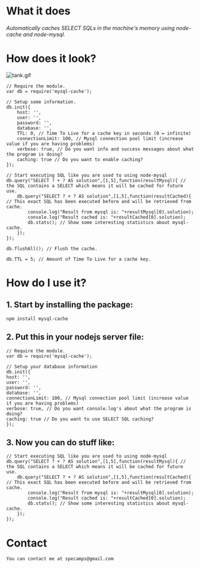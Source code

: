 # What it does

###### Automatically caches SELECT SQLs in the machine's memory using node-cache and node-mysql.  ######


# How does it look?

![tank.gif](https://bitbucket.org/repo/jjGr8o/images/2064265396-tank.gif)



    // Require the module.
    var db = require('mysql-cache');

    // Setup some information.
    db.init({
        host: '',
        user: '',
        password: '',
        database: '',
        TTL: 0, // Time To Live for a cache key in seconds (0 = infinite)
        connectionLimit: 100, // Mysql connection pool limit (increase value if you are having problems)
        verbose: true, // Do you want info and success messages about what the program is doing?
        caching: true // Do you want to enable caching?
    });

    // Start executing SQL like you are used to using node-mysql
    db.query("SELECT ? + ? AS solution",[1,5],function(resultMysql){ // the SQL contains a SELECT which means it will be cached for future use.
	    db.query("SELECT ? + ? AS solution",[1,5],function(resultCached){ // This exact SQL has been executed before and will be retrieved from cache.
            console.log("Result from mysql is: "+resultMysql[0].solution);
            console.log("Result cached is: "+resultCached[0].solution);
            db.stats(); // Show some interesting statistics about mysql-cache.
        });
    });

    db.flushAll(); // Flush the cache.

    db.TTL = 5; // Amount of Time To Live for a cache key.



#  How do I use it?

## 1. Start by installing the package:
    npm install mysql-cache

## 2. Put this in your nodejs server file:

    // Require the module.
    var db = require('mysql-cache');

    // Setup your database information
    db.init({
	host: '',
	user: '',
	password: '',
	database: '',
	connectionLimit: 100, // Mysql connection pool limit (increase value if you are having problems)
	verbose: true, // Do you want console.log's about what the program is doing?
	caching: true // Do you want to use SELECT SQL caching?
    });




	
## 3. Now you can do stuff like:
    // Start executing SQL like you are used to using node-mysql
    db.query("SELECT ? + ? AS solution",[1,5],function(resultMysql){ // the SQL contains a SELECT which means it will be cached for future use.
        db.query("SELECT ? + ? AS solution",[1,5],function(resultCached){ // This exact SQL has been executed before and will be retrieved from cache.
            console.log("Result from mysql is: "+resultMysql[0].solution);
            console.log("Result cached is: "+resultCached[0].solution);
            db.stats(); // Show some interesting statistics about mysql-cache.
        });
    });

# Contact
    You can contact me at specamps@gmail.com